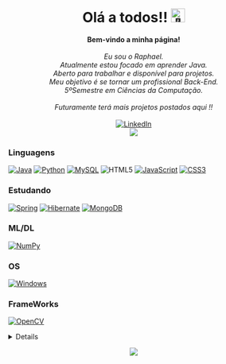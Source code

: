 <h1 align="center">Olá a todos!! <img src="https://github-production-user-asset-6210df.s3.amazonaws.com/24524555/238178097-766d336d-b87d-44ba-807c-c51de2bc6b4d.gif" width="28px" alt="👋"></h1>

<p align="center">
    <b>Bem-vindo a minha página!</b><br><br>
    <i>
        Eu sou o Raphael.<br>
        Atualmente estou focado em aprender Java.<br>
       Aberto para trabalhar e disponível para projetos.<br>
      Meu objetivo é se tornar um profissional Back-End.<br>
      5ºSemestre em Ciências da Computação.<br>
       <br>Futuramente terá mais projetos postados aqui !!<br>
    </i><br>
    <a href="https://www.linkedin.com/in/rapharr">
        <img src="https://img.shields.io/badge/LinkedIn-blue?style=flat-square&logo=linkedin" alt="LinkedIn"><br>
         <a href = "mailto:rapha18023@gmail.com"><img src="https://img.shields.io/badge/Gmail-D14836?style=for-the-badge&logo=gmail&logoColor=white" target="_blank"></a>
    </a>
</p>

### Linguagens
[![Java](https://img.shields.io/badge/java-black?style=for-the-badge&logo=openjdk)](https://github.com/rapharrr)
[![Python](https://img.shields.io/badge/python-black?style=for-the-badge&logo=python)](https://github.com/rapharrr)
[![MySQL](https://img.shields.io/badge/mysql-%2300f.svg?style=for-the-badge&logo=mysql&logoColor=white)](https://github.com/rapharrr)
![HTML5](https://img.shields.io/badge/html5-%23E34F26.svg?style=for-the-badge&logo=html5&logoColor=white)
[![JavaScript](https://img.shields.io/badge/javascript-%23323330.svg?style=for-the-badge&logo=javascript&logoColor=%23F7DF1E)](https://github.com/rapharrr)
[![CSS3](https://img.shields.io/badge/css3-%231572B6.svg?style=for-the-badge&logo=css3&logoColor=white)](https://github.com/rapharrr)

### Estudando
[![Spring](https://img.shields.io/badge/Spring-6DB33F?style=for-the-badge&logo=spring&logoColor=white)](https://github.com/rapharrr)
[![Hibernate](https://img.shields.io/badge/Hibernate-59666C?style=for-the-badge&logo=Hibernate&logoColor=white)](https://github.com/rapharrr)
[![MongoDB](https://img.shields.io/badge/MongoDB-%234ea94b.svg?style=for-the-badge&logo=mongodb&logoColor=white)](https://github.com/rapharrr)

### ML/DL
[![NumPy](https://img.shields.io/badge/numpy-%23013243.svg?style=for-the-badge&logo=numpy&logoColor=white)](https://github.com/rapharrr)

### OS
[![Windows](https://img.shields.io/badge/Windows-black?style=for-the-badge&logo=Windows)](https://github.com/rapharrr)

### FrameWorks
[![OpenCV](https://img.shields.io/badge/opencv-%23white.svg?style=for-the-badge&logo=opencv&logoColor=white)](https://github.com/rapharrr)



<details>
<p align="center">
  <a href="https://github.com/rapharrr">
    <img src="http://github-profile-summary-cards.vercel.app/api/cards/profile-details?username=rapharrr&theme=transparent" />
  </a>
  <a href="https://github.com/rapharrr">
    <img src="https://github-readme-streak-stats.herokuapp.com/?user=rapharrr&hide_border=true&card_width=338&theme=transparent" />
  </a>
  <a href="https://github.com/rapharrr">
    <img src="http://github-profile-summary-cards.vercel.app/api/cards/stats?username=rapharrr&theme=transparent" />
  </a>
  <a href="https://github.com/rapharrr">
    <img src="https://github-readme-stats.vercel.app/api/top-langs/?username=rapharrr&langs_count=10&exclude_repo=&hide=jupyter%20notebook,vim%20script,cmake,makefile,batchfile,emacs%20lisp,css,html&layout=default&card_width=699&hide_border=true&theme=transparent" />
  </a>
</p>
</details>

<p align="center">
  <a href="https://github.com/rapharrr">
    <img src="https://komarev.com/ghpvc/?username=rapharrr&color=blue&style=flat)" />
  </a>
</p>
<!--

- 🔭 I’m currently working on ...
- 🌱 I’m currently learning ...
- 👯 I’m looking to collaborate on ...
- 🤔 I’m looking for help with ...
- 💬 Ask me about ...
- 📫 How to reach me: ...
- 😄 Pronouns: ...
- ⚡ Fun fact: ...
-->
